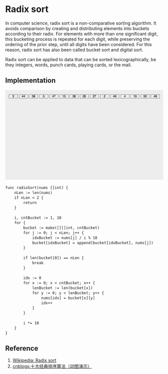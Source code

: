 # Radix sort

In computer science, radix sort is a non-comparative sorting algorithm. It avoids comparison by creating and distributing elements into buckets according to their radix. For elements with more than one significant digit, this bucketing process is repeated for each digit, while preserving the ordering of the prior step, until all digits have been considered. For this reason, radix sort has also been called bucket sort and digital sort.

Radix sort can be applied to data that can be sorted lexicographically, be they integers, words, punch cards, playing cards, or the mail.

## Implementation

![](../images/sorting_algorithm/radix/1.gif)

```
func radioSort(nums []int) {
	nLen := len(nums)
	if nLen < 2 {
		return
	}

	i, cntBucket := 1, 10
	for {
		bucket := make([][]int, cntBucket)
		for j := 0; j < nLen; j++ {
			idxBucket := nums[j] / i % 10
			bucket[idxBucket] = append(bucket[idxBucket], nums[j])
		}

		if len(bucket[0]) == nLen {
			break
		}
		
		idx := 0
		for x := 0; x < cntBucket; x++ {
			lenBucket := len(bucket[x])
			for y := 0; y < lenBucket; y++ {
				nums[idx] = bucket[x][y]
				idx++
			}
		}
		
		i *= 10
	}
}
```

## Reference

1. [Wikipedia: Radix sort](https://en.wikipedia.org/wiki/Radix_sort)
1. [cnblogs:十大经典排序算法（动图演示）](https://www.cnblogs.com/onepixel/p/7674659.html)